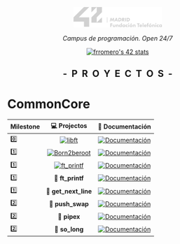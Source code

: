 <p align="center" width="100%">
    <a href="42_Madrid/42"><img width="40%" src="42_Madrid/img/logo5.png"></a> </p>
<p align="center" width="100%"><i>Campus de programación. Open 24/7 </i></p>
<p align="center" width="100%">
    <a href="42_Madrid/42"><img src="https://badge.mediaplus.ma/greenbinary/frromero?1337Badge=off&UM6P=off" alt="frromero's 42 stats" /></a></p>

<h2 align="center" width="100%"><b>-&nbsp;&nbsp;P&nbsp;&nbsp;R&nbsp;&nbsp;O&nbsp;&nbsp;Y&nbsp;&nbsp;E&nbsp;&nbsp;C&nbsp;&nbsp;T&nbsp;&nbsp;O&nbsp;&nbsp;S&nbsp;&nbsp;-</b></h2>


# CommonCore
	
| Milestone | 💻 Projectos | 📝 Documentación |
|------|:------------:|:------------------:|
| 0️⃣  |[![libft](https://img.shields.io/badge/%20%20libft%20%20-1eb437)](42_Madrid/0/) | [![Documentación](https://img.shields.io/badge/Documentación-0077B5)](42_Madrid/0/) |
| 1️⃣  |[![Born2beroot](https://img.shields.io/badge/%20%20Born2beroot%20%20-1c70c3)](42_Madrid/milestone_1/born2beroot) | [![Documentación](https://img.shields.io/badge/Documentación-0077B5)](42_Madrid/milestone_1/born2beroot) |
| 1️⃣  |[![ft_printf](https://img.shields.io/badge/%20%20ft_printf%20%20-1c70c3)](42_Madrid/milestone_1/printf/) | [![Documentación](https://img.shields.io/badge/Documentación-0077B5)](42_Madrid/milestone_1/printf/) |
| 1️⃣  | 📘 **ft_printf** | [![Documentación](https://img.shields.io/badge/Documentación-0077B5)](42_Madrid/milestone_1/printf/) |
| 1️⃣  | 📘 **get_next_line** | [![Documentación](https://img.shields.io/badge/Documentación-0077B5)](42_Madrid/milestone_1/get_next_line/) |
| 2️⃣  | 📕 **push_swap** | [![Documentación](https://img.shields.io/badge/Documentación-0077B5)](42_Madrid/milestone_2/push_swap/) |
| 2️⃣  | 📕 **pipex** | [![Documentación](https://img.shields.io/badge/Documentación-0077B5)](42_Madrid/milestone_2/pipex) |
| 2️⃣  | 📕 **so_long** | [![Documentación](https://img.shields.io/badge/Documentación-0077B5)](42_Madrid/milestone_2/so_long/) |

</h2>

